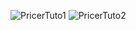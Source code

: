 ![PricerTuto1](/grozeille/PricerTuto/raw/master/PricerTuto1.png "PricerTuto1")
![PricerTuto2](/grozeille/PricerTuto/raw/master/PricerTuto2.png "PricerTuto2")